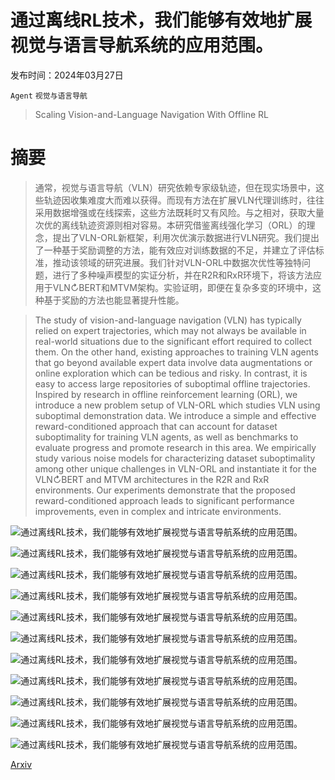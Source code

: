 # 通过离线RL技术，我们能够有效地扩展视觉与语言导航系统的应用范围。

发布时间：2024年03月27日

`Agent` `视觉与语言导航`

> Scaling Vision-and-Language Navigation With Offline RL

# 摘要

> 通常，视觉与语言导航（VLN）研究依赖专家级轨迹，但在现实场景中，这些轨迹因收集难度大而难以获得。而现有方法在扩展VLN代理训练时，往往采用数据增强或在线探索，这些方法既耗时又有风险。与之相对，获取大量次优的离线轨迹资源则相对容易。本研究借鉴离线强化学习（ORL）的理念，提出了VLN-ORL新框架，利用次优演示数据进行VLN研究。我们提出了一种基于奖励调整的方法，能有效应对训练数据的不足，并建立了评估标准，推动该领域的研究进展。我们针对VLN-ORL中数据次优性等独特问题，进行了多种噪声模型的实证分析，并在R2R和RxR环境下，将该方法应用于VLN$\circlearrowright$BERT和MTVM架构。实验证明，即便在复杂多变的环境中，这种基于奖励的方法也能显著提升性能。

> The study of vision-and-language navigation (VLN) has typically relied on expert trajectories, which may not always be available in real-world situations due to the significant effort required to collect them. On the other hand, existing approaches to training VLN agents that go beyond available expert data involve data augmentations or online exploration which can be tedious and risky. In contrast, it is easy to access large repositories of suboptimal offline trajectories. Inspired by research in offline reinforcement learning (ORL), we introduce a new problem setup of VLN-ORL which studies VLN using suboptimal demonstration data. We introduce a simple and effective reward-conditioned approach that can account for dataset suboptimality for training VLN agents, as well as benchmarks to evaluate progress and promote research in this area. We empirically study various noise models for characterizing dataset suboptimality among other unique challenges in VLN-ORL and instantiate it for the VLN$\circlearrowright$BERT and MTVM architectures in the R2R and RxR environments. Our experiments demonstrate that the proposed reward-conditioned approach leads to significant performance improvements, even in complex and intricate environments.

![通过离线RL技术，我们能够有效地扩展视觉与语言导航系统的应用范围。](../../../paper_images/2403.18454/teaser_final.png)

![通过离线RL技术，我们能够有效地扩展视觉与语言导航系统的应用范围。](../../../paper_images/2403.18454/r2rSeen_updated.png)

![通过离线RL技术，我们能够有效地扩展视觉与语言导航系统的应用范围。](../../../paper_images/2403.18454/r2rUnseen_updated.png)

![通过离线RL技术，我们能够有效地扩展视觉与语言导航系统的应用范围。](../../../paper_images/2403.18454/r2rSeenNoise_updated.png)

![通过离线RL技术，我们能够有效地扩展视觉与语言导航系统的应用范围。](../../../paper_images/2403.18454/r2rUnseenNoise_updated.png)

![通过离线RL技术，我们能够有效地扩展视觉与语言导航系统的应用范围。](../../../paper_images/2403.18454/traj_vis_updated.png)

![通过离线RL技术，我们能够有效地扩展视觉与语言导航系统的应用范围。](../../../paper_images/2403.18454/final_rewardC.png)

![通过离线RL技术，我们能够有效地扩展视觉与语言导航系统的应用范围。](../../../paper_images/2403.18454/11_updated.png)

![通过离线RL技术，我们能够有效地扩展视觉与语言导航系统的应用范围。](../../../paper_images/2403.18454/12_updated.png)

![通过离线RL技术，我们能够有效地扩展视觉与语言导航系统的应用范围。](../../../paper_images/2403.18454/14X_updated.png)

![通过离线RL技术，我们能够有效地扩展视觉与语言导航系统的应用范围。](../../../paper_images/2403.18454/15X_updated.png)

[Arxiv](https://arxiv.org/abs/2403.18454)